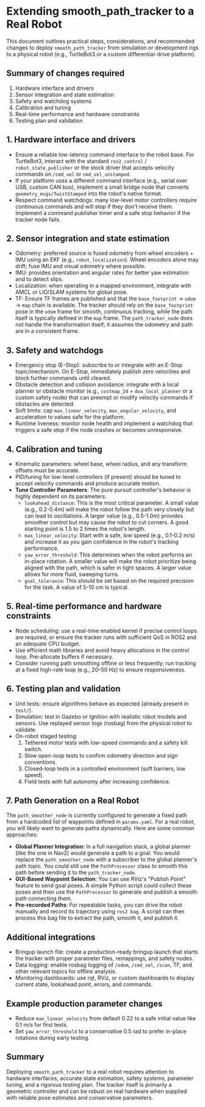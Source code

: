 # Extending smooth_path_tracker to a Real Robot

This document outlines practical steps, considerations, and recommended changes to deploy `smooth_path_tracker` from simulation or development rigs to a physical robot (e.g., TurtleBot3 or a custom differential-drive platform).

## Summary of changes required

1. Hardware interface and drivers
2. Sensor integration and state estimation
3. Safety and watchdog systems
4. Calibration and tuning
5. Real-time performance and hardware constraints
6. Testing plan and validation

## 1. Hardware interface and drivers

- Ensure a reliable low-latency command interface to the robot base. For TurtleBot3, interact with the standard `ros2_control` / `robot_state_publisher` or the stock driver that accepts velocity commands on `/cmd_vel` or `cmd_vel_unstamped`.
- If your platform uses a different command interface (e.g., serial over USB, custom CAN bus), implement a small bridge node that converts `geometry_msgs/TwistStamped` into the robot's native format.
- Respect command watchdogs: many low-level motor controllers require continuous commands and will stop if they don't receive them. Implement a command publisher timer and a safe stop behavior if the tracker node fails.

## 2. Sensor integration and state estimation

- Odometry: preferred source is fused odometry from wheel encoders + IMU using an EKF (e.g., `robot_localization`). Wheel encoders alone may drift; fuse IMU and visual odometry where possible.
- IMU: provides orientation and angular rates for better yaw estimation and to detect slips.
- Localization: when operating in a mapped environment, integrate with AMCL or LIO/SLAM systems for global pose.
- TF: Ensure TF frames are published and that the `base_footprint` -> `odom` -> `map` chain is available. The tracker should rely on the `base_footprint` pose in the `odom` frame for smooth, continuous tracking, while the path itself is typically defined in the `map` frame. The `path_tracker_node` does not handle the transformation itself; it assumes the odometry and path are in a consistent frame.

## 3. Safety and watchdogs

- Emergency stop (E-Stop): subscribe to or integrate with an E-Stop topic/mechanism. On E-Stop, immediately publish zero velocities and block further commands until cleared.
- Obstacle detection and collision avoidance: integrate with a local planner or obstacle monitor (e.g., `costmap_2d` + `dwa_local_planner` or a custom safety node) that can preempt or modify velocity commands if obstacles are detected.
- Soft limits: cap `max_linear_velocity`, `max_angular_velocity`, and acceleration to values safe for the platform.
- Runtime liveness: monitor node health and implement a watchdog that triggers a safe stop if the node crashes or becomes unresponsive.

## 4. Calibration and tuning

- Kinematic parameters: wheel base, wheel radius, and any transform offsets must be accurate.
- PID/tuning for low-level controllers (if present) should be tuned to accept velocity commands and produce accurate motion.
- **Tune Controller Parameters**: The pure pursuit controller's behavior is highly dependent on its parameters.
  - `lookahead_distance`: This is the most critical parameter. A small value (e.g., 0.2-0.4m) will make the robot follow the path very closely but can lead to oscillations. A larger value (e.g., 0.5-1.0m) provides smoother control but may cause the robot to cut corners. A good starting point is 1.5 to 2 times the robot's length.
  - `max_linear_velocity`: Start with a safe, low speed (e.g., 0.1-0.2 m/s) and increase it as you gain confidence in the robot's tracking performance.
  - `yaw_error_threshold`: This determines when the robot performs an in-place rotation. A smaller value will make the robot prioritize being aligned with the path, which is safer in tight spaces. A larger value allows for more fluid, sweeping turns.
  - `goal_tolerance`: This should be set based on the required precision for the task. A value of 5-10 cm is typical.

## 5. Real-time performance and hardware constraints

- Node scheduling: use a real-time enabled kernel if precise control loops are required, or ensure the tracker runs with sufficient QoS in ROS2 and an adequate CPU budget.
- Use efficient math libraries and avoid heavy allocations in the control loop. Pre-allocate buffers if necessary.
- Consider running path smoothing offline or less frequently; run tracking at a fixed high-rate loop (e.g., 20–50 Hz) to ensure responsiveness.

## 6. Testing plan and validation

- Unit tests: ensure algorithms behave as expected (already present in `test/`).
- Simulation: test in Gazebo or Ignition with realistic robot models and sensors. Use replayed sensor logs (rosbag) from the physical robot to validate.
- On-robot staged testing:
  1. Tethered motor tests with low-speed commands and a safety kill switch.
  2. Slow open-loop tests to confirm odometry direction and sign conventions.
  3. Closed-loop tests in a controlled environment (soft barriers, low speed).
  4. Field tests with full autonomy after increasing confidence.

## 7. Path Generation on a Real Robot

The `path_smoother_node` is currently configured to generate a fixed path from a hardcoded list of waypoints defined in `params.yaml`. For a real robot, you will likely want to generate paths dynamically. Here are some common approaches:

- **Global Planner Integration**: In a full navigation stack, a global planner (like the one in Nav2) would generate a path to a goal. You would replace the `path_smoother_node` with a subscriber to the global planner's path topic. You could still use the `PathProcessor` class to smooth this path before sending it to the `path_tracker_node`.
- **GUI-Based Waypoint Selection**: You can use RViz's "Publish Point" feature to send goal poses. A simple Python script could collect these poses and then use the `PathProcessor` to generate and publish a smooth path connecting them.
- **Pre-recorded Paths**: For repeatable tasks, you can drive the robot manually and record its trajectory using `ros2 bag`. A script can then process this bag file to extract the path, smooth it, and publish it.

## Additional integrations

- Bringup launch file: create a production-ready bringup launch that starts the tracker with proper parameter files, remappings, and safety nodes.
- Data logging: enable rosbag logging of `/odom`, `/cmd_vel`, `/scan`, TF, and other relevant topics for offline analysis.
- Monitoring dashboards: use rqt, RViz, or custom dashboards to display current state, lookahead point, errors, and commands.

## Example production parameter changes

- Reduce `max_linear_velocity` from default 0.22 to a safe initial value like 0.1 m/s for first tests.
- Set `yaw_error_threshold` to a conservative 0.5 rad to prefer in-place rotations during early testing.
 

## Summary

Deploying `smooth_path_tracker` to a real robot requires attention to hardware interfaces, accurate state estimation, safety systems, parameter tuning, and a rigorous testing plan. The tracker itself is primarily a geometric controller and can be robust on real hardware when supplied with reliable pose estimates and conservative parameters.
